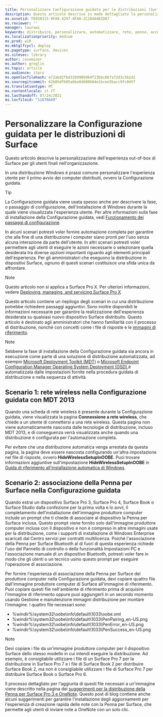 ```yaml
---
title: Personalizzare Configurazione guidata per le distribuzioni (Surface)
description: Questo articolo descrive in modo dettagliato la personalizzazione della Configurazione guidata di Surface per gli utenti finali nella tua organizzazione.
ms.assetid: F6910315-9FA9-4297-8FA8-2C284A4B1D87
ms.reviewer: ''
manager: laurawi
keywords: distribuire, personalizzare, automatizzare, rete, penna, accoppiare, avviare
ms.localizationpriority: medium
ms.prod: w10
ms.mktglfcycl: deploy
ms.pagetype: surface, devices
ms.sitesec: library
author: coveminer
ms.author: greglin
ms.topic: article
ms.audience: itpro
ms.openlocfilehash: e72abd2fbd3289989d64f23bbc06fa72d3c5b1d2
ms.sourcegitcommit: 62b85dfb85abbe0d880b04e1bcee5bacc9fc045f
ms.translationtype: MT
ms.contentlocale: it-IT
ms.lasthandoff: 07/24/2021
ms.locfileid: "11676649"
---
```

# <a name="customize-the-oobe-for-surface-deployments"></a>Personalizzare la Configurazione guidata per le distribuzioni di Surface

Questo articolo descrive la personalizzazione dell'esperienza out-of-box di Surface per gli utenti finali nell'organizzazione.

In una distribuzione Windows è prassi comune personalizzare l'esperienza utente per il primo avvio dei computer distribuiti, ovvero la Configurazione guidata.

>[!TIP]
>La Configurazione guidata viene usata spesso anche per descrivere la fase, o passaggio di configurazione, dell'installazione di Windows durante la quale viene visualizzata l'esperienza utente. Per altre informazioni sulla fase di installazione della Configurazione guidata, vedi [Funzionamento dei passaggi di configurazione](/windows-hardware/manufacture/desktop/how-configuration-passes-work).

In alcuni scenari potresti voler fornire automazione completa per garantire che alla fine di una distribuzione i computer siano pronti per l'uso senza alcuna interazione da parte dell'utente. In altri scenari potresti voler permettere agli utenti di eseguire le azioni necessarie o selezionare quella desiderata tra diverse opzioni importanti riguardo agli elementi principali dell'esperienza. Per gli amministratori che eseguono la distribuzione in dispositivi Surface, ognuno di questi scenari costituisce una sfida unica da affrontare.

> [!NOTE]
> Questo articolo non si applica a Surface Pro X. Per ulteriori informazioni, vedere [Deploying, managing, and servicing Surface Pro X](surface-pro-arm-app-management.md)

Questo articolo contiene un riepilogo degli scenari in cui una distribuzione potrebbe richiedere passaggi aggiuntivi. Sono inoltre disponibili le informazioni necessarie per garantire la realizzazione dell'esperienza desiderata su qualsiasi nuovo dispositivo Surface distribuito. Questo articolo è destinato agli amministratori che hanno familiarità con il processo di distribuzione, nonché con concetti come i file di risposte e le [immagini di riferimento](https://technet.microsoft.com/itpro/windows/deploy/create-a-windows-10-reference-image).

>[!NOTE]
>Sebbene la fase di installazione della Configurazione guidata sia ancora in esecuzione come parte di una soluzione di distribuzione automatizzata, ad esempio [Microsoft Deployment Toolkit (MDT)](/mem/configmgr/mdt) o [Microsoft Endpoint Configuration Manager Operating System Deployment (OSD),](/mem/configmgr/osd/)è automatizzata dalle impostazioni fornite nella procedura guidata di distribuzione e nella sequenza di attività.

## <a name="scenario-1-wireless-networking-in-oobe-with-mdt-2013"></a>Scenario 1: rete wireless nella Configurazione guidata con MDT 2013

Quando una scheda di rete wireless è presente durante la Configurazione guidata, viene visualizzata la pagina **Connessione a rete wireless**, che chiede a un utente di connettersi a una rete wireless. Questa pagina non viene automaticamente nascosta dalle tecnologie di distribuzione, incluso MDT 2013, e di conseguenza verrà visualizzata anche quando una distribuzione è configurata per l'automazione completa.

Per evitare che una distribuzione automatica venga arrestata da questa pagina, la pagina deve essere nascosta configurando un'altra impostazione nel file di risposte, ovvero **HideWirelessSetupInOOBE**. Puoi trovare informazioni aggiuntive sull'impostazione **HideWirelessSetupInOOBE** in [Guida di riferimento all'installazione automatica di Windows](/previous-versions/windows/it-pro/windows-8.1-and-8/ff716213(v=win.10)).

## <a name="scenario-2-surface-pen-pairing-in-oobe"></a>Scenario 2: associazione della Penna per Surface nella Configurazione guidata

Quando estrai un dispositivo Surface Pro 3, Surface Pro 4, Surface Book o Surface Studio dalla confezione per la prima volta e lo avvii, il completamento dell'installazione dell'immagine produttore computer include un prompt che ti chiede di associare al dispositivo la Penna per Surface inclusa. Questo prompt viene fornito solo dall'immagine produttore computer inclusa con il dispositivo e non è compreso in altre immagini usate per la distribuzione, come i supporti di installazione di Windows Enterprise scaricati dal Centro servizi per contratti multilicenza. Poiché l'associazione della Penna per Surface Bluetooth al di fuori di questa esperienza richiede l'uso del Pannello di controllo o della funzionalità Impostazioni PC e l'associazione manuale di un dispositivo Bluetooth, potresti voler fare in modo che gli utenti o un tecnico usino questo prompt per eseguire l'operazione di associazione.

Per fornire l'esperienza di associazione della Penna per Surface del produttore computer nella Configurazione guidata, devi copiare quattro file dall'immagine produttore computer di Surface all'immagine di riferimento. Puoi copiare questi file nell'ambiente di riferimento prima di acquisire l'immagine di riferimento oppure puoi aggiungerli in un secondo momento usando Gestione e manutenzione immagini distribuzione per montare l'immagine. I quattro file necessari sono:

- %windir%\\system32\\oobe\\info\\default\\1033\\oobe.xml
- %windir%\\system32\\oobe\\info\\default\\1033\\PenPairing\_en-US.png
- %windir%\\system32\\oobe\\info\\default\\1033\\PenError\_en-US.png
- %windir%\\system32\\oobe\\info\\default\\1033\\PenSuccess\_en-US.png

>[!NOTE]
>Devi copiare i file da un'immagine produttore computer per il dispositivo Surface dello stesso modello in cui intendi eseguire la distribuzione. Ad esempio, è consigliabile utilizzare i file di un Surface Pro 7 per la distribuzione in Surface Pro 7 e i file di Surface Book 2 per distribuire Surface Book 2, ma non è consigliabile utilizzare i file di Surface Pro 7 per distribuire Surface Book o Surface Pro 6.

Il processo dettagliato per l'aggiunta di questi file necessari a un'immagine viene descritto nella pagina dei [suggerimenti per la distribuzione della Penna per Surface Pro 3 e OneNote](https://blogs.technet.microsoft.com/askcore/2014/07/15/deploying-surface-pro-3-pen-and-onenote-tips/). Questo post di blog contiene anche alcuni suggerimenti per garantire l'installazione degli aggiornamenti per l'esperienza di creazione rapida delle note con la Penna per Surface, che permette agli utenti di inviare note a OneNote con un solo clic.
